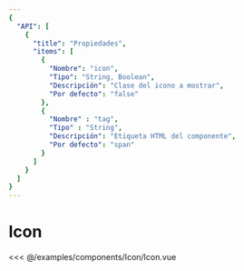 ```yaml
---
{
  "API": [
    {
      "title": "Propiedades",
      "items": [
        {
          "Nombre": "icon",
          "Tipo": "String, Boolean",
          "Descripción": "Clase del icono a mostrar",
          "Por defecto": "false"
        },
        {
          "Nombre" : "tag",
          "Tipo" : "String",
          "Descripción": "Etiqueta HTML del componente",
          "Por defecto": "span"
        }               
      ] 
    }
  ]
}
---
```


# Icon

<Preview>
  <template slot="demo">
    <components-Icon-Icon /> 
  </template>

  <<< @/examples/components/Icon/Icon.vue
</Preview>



